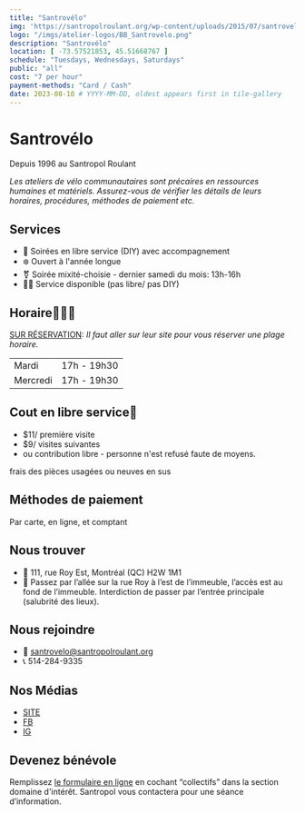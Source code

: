 ```yaml
---
title: "Santrovélo"
img: 'https://santropolroulant.org/wp-content/uploads/2015/07/santrovelo-200x200.jpg' # '/imgs/browse-heritage.png'
logo: "/imgs/atelier-logos/BB_Santrovelo.png"
description: "Santrovélo"
location: [ -73.57521853, 45.51668767 ]
schedule: "Tuesdays, Wednesdays, Saturdays"
public: "all"
cost: "7 per hour"
payment-methods: "Card / Cash"
date: 2023-08-10 # YYYY-MM-DD, oldest appears first in tile-gallery
---
```

<!-- No logo? I was also thinking we could put an ASCII version of the logo in the background, in palers colours or with transperancy. 
Every one of these sections could be cube or in a large Table, the same squares could then be at the same place in every shop. GABA -->

# Santrovélo

Depuis 1996 au Santropol Roulant

*Les ateliers de vélo communautaires sont précaires en ressources humaines et matériels. Assurez-vous de vérifier les détails de leurs horaires, procédures, méthodes de paiement etc.*

## Services

- 🔧 Soirées en libre service (DIY) avec accompagnement
- ❄️ Ouvert à l'année longue
- ⚧️ Soirée mixité-choisie - dernier samedi du mois: 13h-16h
- 🧑‍🔧 Service disponible (pas libre/ pas DIY)
<!-- We can use the emoijis OR we use point form, but both look wierd. I was using the icons to represent service vs DIY. We might have to find a different way to do that. GABA-->

## Horaire🔧🧑‍🔧

[SUR RÉSERVATION](https://santrovelo.square.site/): *Il faut aller sur leur site pour vous réserver une plage horaire.*

|        |          |
| :-------- | :------------ |
| Mardi     | 17h - 19h30   |
| Mercredi  | 17h - 19h30   |
<!-- Why is this not a visual Monday to Friday scheduele, I find a schedule easier to read. GABA-->

## Cout en libre service🔧

- $11/ première visite
- $9/ visites suivantes
- ou contribution libre - personne n'est refusé faute de moyens.

frais des pièces usagées ou neuves en sus

## Méthodes de paiement

Par carte, en ligne, et comptant

## Nous trouver

- 📍  111, rue Roy Est, Montréal (QC) H2W 1M1
- 🔎 Passez par l’allée sur la rue Roy à l’est de l’immeuble, l’accès est au fond de l’immeuble. Interdiction de passer par l’entrée principale (salubrité des lieux). 

## Nous rejoindre

- 📨  santrovelo@santropolroulant.org
- 📞  514-284-9335

## Nos Médias

- [SITE](https://santropolroulant.org/fr/quest-ce-que-le-roulant/des-collectifs/santrovelo-2/)
- [FB](https://www.facebook.com/SantroVelo/)
- [IG](https://www.instagram.com/santrovelo/)

<!-- The emoji vs point form was worst here with the facebook and instagram icons missing. It looks terrible. Its unclear what is clickable.. GABA -->

## Devenez bénévole

Remplissez [le formulaire en ligne](https://santropolroulant.org/fr/devenir-benevole/) en cochant “collectifs” dans la section domaine d'intérêt. Santropol vous contactera pour une séance d’information.
